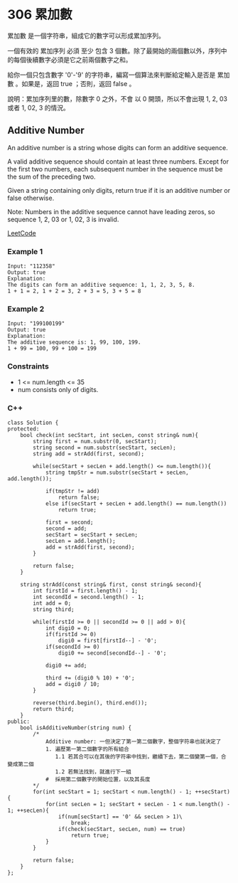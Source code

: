 # 306 累加數

累加數 是一個字符串，組成它的數字可以形成累加序列。

一個有效的 累加序列 必須 至少 包含 3 個數。除了最開始的兩個數以外，序列中的每個後續數字必須是它之前兩個數字之和。

給你一個只包含數字 '0'-'9' 的字符串，編寫一個算法來判斷給定輸入是否是 累加數 。如果是，返回 true ；否則，返回 false 。

說明：累加序列里的數，除數字 0 之外，不會 以 0 開頭，所以不會出現 1, 2, 03 或者 1, 02, 3 的情況。

## Additive Number

An additive number is a string whose digits can form an additive sequence.

A valid additive sequence should contain at least three numbers. Except for the first two numbers, each subsequent number in the sequence must be the sum of the preceding two.

Given a string containing only digits, return true if it is an additive number or false otherwise.

Note: Numbers in the additive sequence cannot have leading zeros, so sequence 1, 2, 03 or 1, 02, 3 is invalid.
 
[LeetCode](https://leetcode.cn/problems/additive-number/)

### Example 1

```
Input: "112358"
Output: true
Explanation: 
The digits can form an additive sequence: 1, 1, 2, 3, 5, 8. 
1 + 1 = 2, 1 + 2 = 3, 2 + 3 = 5, 3 + 5 = 8
```

### Example 2

```
Input: "199100199"
Output: true
Explanation: 
The additive sequence is: 1, 99, 100, 199. 
1 + 99 = 100, 99 + 100 = 199
```



### Constraints

* 1 <= num.length <= 35
* num consists only of digits.

### C++ 

```
class Solution {
protected:
    bool check(int secStart, int secLen, const string& num){
        string first = num.substr(0, secStart);
        string second = num.substr(secStart, secLen);
        string add = strAdd(first, second);

        while(secStart + secLen + add.length() <= num.length()){
            string tmpStr = num.substr(secStart + secLen, add.length());
        
            if(tmpStr != add)
                return false;
            else if(secStart + secLen + add.length() == num.length())
                return true;           
            
            first = second;
            second = add;
            secStart = secStart + secLen;
            secLen = add.length();
            add = strAdd(first, second);
        }           

        return false;
    }

    string strAdd(const string& first, const string& second){
        int firstId = first.length() - 1;
        int secondId = second.length() - 1;
        int add = 0;
        string third;

        while(firstId >= 0 || secondId >= 0 || add > 0){
            int digi0 = 0;
            if(firstId >= 0)
                digi0 = first[firstId--] - '0';
            if(secondId >= 0)
                digi0 += second[secondId--] - '0';
            
            digi0 += add;

            third += (digi0 % 10) + '0';
            add = digi0 / 10;            
        }

        reverse(third.begin(), third.end());
        return third;   
    }
public:
    bool isAdditiveNumber(string num) {
        /*
            Additive number: 一但決定了第一第二個數字，整個字符串也就決定了
            1. 遍歷第一第二個數字的所有組合
               1.1 若其合可以在其後的字符串中找到，繼續下去，第二個變第一個，合變成第二個
               1.2 若無法找到，就進行下一組
            #  採用第二個數字的開始位置，以及其長度
        */
        for(int secStart = 1; secStart < num.length() - 1; ++secStart){
            for(int secLen = 1; secStart + secLen - 1 < num.length() - 1; ++secLen){
                if(num[secStart] == '0' && secLen > 1)\
                    break;
                if(check(secStart, secLen, num) == true)
                    return true;
            }
        }

        return false;
    }
};
```
